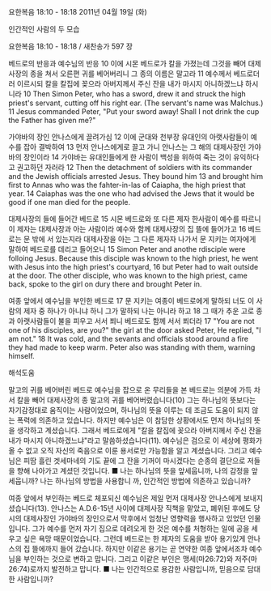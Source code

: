 요한복음 18:10 - 18:18 
2011년 04월 19일 (화)

인간적인 사람의 두 모습



요한복음 18:10 - 18:18 / 새찬송가 597 장


베드로의 반응과 예수님의 반응
10 이에 시몬 베드로가 칼을 가졌는데 그것을 빼어 대제사장의 종을 쳐서 오른편 귀를 베어버리니 그 종의 이름은 말고라 11 예수께서 베드로더러 이르시되 칼을 칼집에 꽂으라 아버지께서 주신 잔을 내가 마시지 아니하겠느냐 하시니라
10 Then Simon Peter, who has a sword, drew it and struck the high priest's servant, cutting off his right ear. (The servant's name was Malchus.) 11 Jesus commanded Peter, "Put your sword away! Shall I not drink the cup the Father has given me?"

가야바의 장인 안나스에게 끌려가심
12 이에 군대와 천부장 유대인의 아랫사람들이 예수를 잡아 결박하여  13 먼저 안나스에게로 끌고 가니 안나스는 그 해의  대제사장인 가야바의 장인이라 14 가야바는 유대인들에게 한 사람이 백성을 위하여 죽는 것이 유익하다고 권고하던 자러라
12 Then the detachment of soldiers with its commander and the Jewish officials arrested Jesus. They bound him 13 and brought him first to Annas who was the fahter-in-las of Caiapha, the high priest that year. 14 Caiaphas was the one who had advised the Jews that it would be good if one man died for the people.

대제사장의 들에 들어간 베드로
15 시몬 베드로와 또 다른 제자 한사람이 예수를 따르니 이 제자는 대제사장과 아는 사람이라 예수와 함께 대제사장의 집 뜰에 들어가고 16 베드로는 문 밖에 서 있는지라 대제사장을 아는 그 다른 제자자 나가서 문 지키는 여자에게 말하여 베드로를 데리고 들어오니
15 Simon Peter and anothe rdisciple were folloing Jesus. Because this disciple was known to the high priest, he went with Jesus into the high priest's courtyard, 16 but Peter had to wait outside at the door. The other disciple, who was known to the high priest, came back, spoke to the girl on dury there and brought Peter in.

여종 앞에서 예수님을 부인한 베드로
17 문 지키는 여종이 베드로에게 말하되 너도 이 사람의 제자 중 하나가 아니냐 하니 그가 말하되 나는 아니라 하고 18 그 때가 추운 고로 종과 아랫사람들이 불을 피우고 서서 쬐니 베드로도 함께 서서 쬐더라
17 "You are not one of his disciples, are you?" the girl at the door asked Peter, He replied, "I am not." 18 It was cold, and the sevants and officials stood around a fire they had made to keep warm. Peter also was standing with them, warning himself.

해석도움





말고의 귀를 베어버린 베드로
예수님을 잡으로 온 무리들을 본 베드로는 의분에 가득 차서 칼을 빼어 대제사장의 종 말고의 귀를 베어버렸습니다(10) 그는 하나님의 뜻보다는 자기감정대로 움직이는 사람이었으며, 하나님의 뜻을 이루는 데 조금도 도움이 되지 않는 폭력에 의존하고 있습니다. 하지만 예수님은 이 참담한 상황에서도 먼저 하나님의 뜻을 생각하고 계셨습니다. 그래서 베드로에게 "칼을 칼집에 꽂으라 아버지께서 주신 잔을 내가 마시지 아니하겠느냐"라고 말씀하셨습니다(11). 예수님은 검으로 이 세상에 평화가 올 수 없고 오직 자신의 죽음으로 이룬 용서로만 가능함을 알고 계셨습니다. 그리고 예수님은 피땀 흘린 겟세마네의 기도 끝에 그 잔을 기꺼이 마시겠다는 순종의 결단으로 저들을 향해 나아가고 계셨던 것입니다.
■ 나는 하나님의 뜻을 앞세웁니까, 나의 감정을 앞세웁니까? 나는 하나님의 방법을 사용합니
까, 인간적인 방법에 의존하고 있습니까?

여종 앞에서 부인하는 베드로
체포되신 예수님은 제일 먼저 대제사장 안나스에게 보내지셨습니다(13). 안나스는 A.D.6-15년 사이에 대제사장 직책을 맡았고, 폐위된 후에도 당시의 대제사장인 가야바의 장인으로서 막후에서 엄청난 영향력을 행사하고 있었던 인물입니다. 그가 예수를 먼저 자기 집으로 데려오게 한 것은 예수를 처형하는 일에 공을 세우고 싶은 욕망 때문이었습니다. 그런데 베드로는 한 제자의 도움을 받아 용기있게 안나스의 집 뜰에까지 들어 갔습니다. 하지만 이같은 용기는 곧 연약한 여종 앞에서조차 예수님을 부인하는 것으로 변하고 맙니다. 그리고 이같은 부인은 맹세(마26:72)와 저주(마26:74)로까지 발전하고 맙니다.
■ 나는 인간적으로 용감한 사람입니까, 믿음으로 담대한 사람입니까?